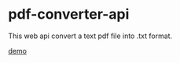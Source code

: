 # pdf-converter-api
This web api convert a text pdf file into .txt format.

  [demo](https://pdf-converter-api.herokuapp.com/)
